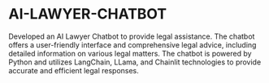 # AI-LAWYER-CHATBOT
Developed an AI Lawyer Chatbot to provide legal assistance. The chatbot offers a user-friendly interface and comprehensive legal advice, including detailed information on various legal matters. The chatbot is powered by Python and utilizes LangChain, LLama, and Chainlit technologies to provide accurate and efficient legal responses.
